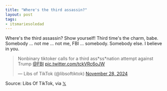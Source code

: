 ```yaml
---
title: "Where's the third assassin?"
layout: post
tags:
- itsmariesoledad
---
```


Where's the third assassin? Show yourself! Third time's the charm, babe. Somebody ... not me ... not me, FBI ... somebody. Somebody else. I believe in you. 

<blockquote class="twitter-tweet"><p lang="en" dir="ltr">Nonbinary tiktoker calls for a third ass*ss*nation attempt against Trump <a href="https://twitter.com/FBI?ref_src=twsrc%5Etfw">@FBI</a> <a href="https://t.co/tckVRc6oJW">pic.twitter.com/tckVRc6oJW</a></p>&mdash; Libs of TikTok (@libsoftiktok) <a href="https://twitter.com/libsoftiktok/status/1861929815118610488?ref_src=twsrc%5Etfw">November 28, 2024</a></blockquote> <script async src="https://platform.twitter.com/widgets.js" charset="utf-8"></script>

Source: Libs Of TikTok, via [𝕏](https://x.com)
